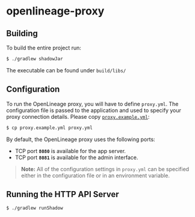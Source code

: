 # openlineage-proxy

## Building

To build the entire project run:

```bash
$ ./gradlew shadowJar
```
The executable can be found under `build/libs/`

## Configuration

To run the OpenLineage proxy, you will have to define `proxy.yml`. The configuration file is passed to the application and used to specify your proxy connection details. Please copy [`proxy.example.yml`](proxy.example.yml):

```bash
$ cp proxy.example.yml proxy.yml
```

By default, the OpenLineage proxy uses the following ports:

* TCP port **`8080`** is available for the app server.
* TCP port **`8081`** is available for the admin interface.

> **Note:** All of the configuration settings in `proxy.yml` can be specified either in the configuration file or in an environment variable.

## Running the HTTP API Server

```bash
$ ./gradlew runShadow
```

